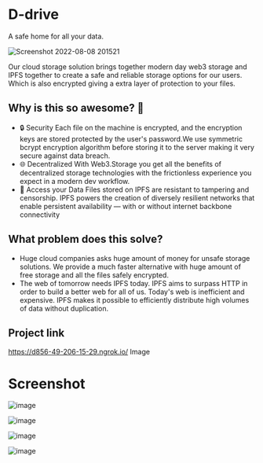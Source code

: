 
# D-drive
A safe home for all your data.


![Screenshot 2022-08-08 201521](https://user-images.githubusercontent.com/91585064/183570575-d9606617-8786-4cbc-b202-74f6a67dbfd9.png)

Our cloud storage solution brings together modern day web3 storage and IPFS together to create a safe and reliable storage options for our users. Which is also encrypted giving a extra layer of protection to your files.

## Why is this so awesome? 🤩
* 🔒 Security Each file on the machine is encrypted, and the encryption keys are stored protected by the user's password.We use symmetric bcrypt encryption algorithm before storing it to the server making it very secure against data breach.
* 🌐 Decentralized With Web3.Storage you get all the benefits of decentralized storage technologies with the frictionless experience you expect in a modern dev workflow.
* 📁 Access your Data Files stored on IPFS are resistant to tampering and censorship. IPFS powers the creation of diversely resilient networks that enable persistent availability — with or without internet backbone connectivity

## What problem does this solve?
* Huge cloud companies asks huge amount of money for unsafe storage solutions. We provide a much faster alternative with huge amount of free storage and all the files safely encrypted.
* The web of tomorrow needs IPFS today. IPFS aims to surpass HTTP in order to build a better web for all of us. Today's web is inefficient and expensive. IPFS makes it possible to efficiently distribute high volumes of data without duplication.

## Project link
https://d856-49-206-15-29.ngrok.io/
Image
# Screenshot

![image](https://user-images.githubusercontent.com/85382114/183581269-bf672d30-7cd8-46c3-80f1-7267dc480ed7.png)

![image](https://user-images.githubusercontent.com/85382114/183581546-9d7357b3-ecc6-434c-a01c-3fe75eb7b74d.png)

![image](https://user-images.githubusercontent.com/85382114/183581362-96479a6d-4852-4bdd-be55-b5c30360fa87.png)

![image](https://user-images.githubusercontent.com/85382114/183581477-49b17906-9a2d-43c7-ad36-de2b6bc957b3.png)
